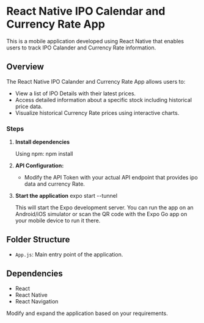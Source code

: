 # React Native IPO Calendar and Currency Rate App

This is a mobile application developed using React Native that enables users to track IPO Calander and Currency Rate information.

## Overview

The React Native IPO Calander and Currency Rate App allows users to:

- View a list of IPO Details with their latest prices.
- Access detailed information about a specific stock including historical price data.
- Visualize historical Currency Rate prices using interactive charts.
### Steps
1. **Install dependencies**

    Using npm:
    npm install
    

3. **API Configuration:**

   - Modify the API Token with your actual API endpoint that provides ipo data and currency Rate.

4. **Start the application**
    expo start --tunnel

    This will start the Expo development server. You can run the app on an Android/iOS simulator or scan the QR code with the Expo Go app on your mobile device to run it there.

## Folder Structure
- `App.js`: Main entry point of the application.

## Dependencies

- React
- React Native
- React Navigation

Modify and expand the application based on your requirements.
